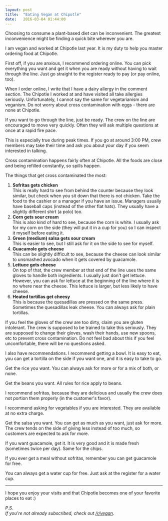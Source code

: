 ```yaml
---
layout: post
title:  "Eating Vegan at Chipotle"
date:   2016-03-04 01:44:00
---
```

Choosing to consume a plant-based diet can be inconvenient.
The greatest inconvenience might be finding a quick bite wherever you are.

I am vegan and worked at Chipotle last year.
It is my duty to help you master ordering food at Chipotle.

First off, if you are anxious, I recommend ordering online.
You can pick everything you want and get it when you are ready without having to wait through the line.
Just go straight to the register ready to pay (or pay online, too).

When I order online, I write that I have a dairy allergy in the comment section.
The Chipotle I worked at and have visited all take allergies seriously.
Unfortunately, I cannot say the same for vegetarianism and veganism.
Do not worry about cross contamination with eggs - there are none at Chipotle.

If you want to go through the line, just be ready.
The crew on the line are encouraged to move very quickly.
Often they will ask multiple questions at once at a rapid fire pace.

This is especially true during peak times.
If you go at around 3:00 PM, crew members may take their time and ask you about your day if you seem interested in talking.

Cross contamination happens fairly often at Chipotle.
All the foods are close and being refilled constantly, so spills happen.

The things that get cross contaminated the most:

1. **Sofritas gets chicken**  
This is really hard to see from behind the counter because they look similar, but check when you sit down that there is not chicken.
Take the food to the cashier or a manager if you have an issue.
Managers usually have baseball caps (instead of the other flat hats).
They usually have a slightly different shirt (a polo) too.
2. **Corn gets sour cream**  
This is also kind of hard to see, because the corn is white.
I usually ask for my corn on the side (they will put it in a cup for you) so I can inspect it myself before eating it.
3. **Green (medium) salsa gets sour cream**  
This is easier to see, but I still ask for it on the side to see for myself.
4. **Guacamole gets cheese**  
This can be slightly difficult to see, because the cheese can look similar to unsmashed avocado when it gets covered by guacamole.
5. **Lettuce gets cheese**  
On top of that, the crew member at that end of the line uses the same gloves to handle both ingredients.
I usually just don't get lettuce.
However, you can ask for lettuce at the beginning of the line where it is no where near the cheese.
This lettuce is larger, but less likely to have cheese.
6. **Heated tortillas get cheesy**  
This is because the quesadillas are pressed on the same press.
Sometimes the quesadillas leak cheese.
You can always ask for plain tortillas.

If you feel the gloves of the crew are too dirty, claim you are gluten intolerant.
The crew is supposed to be trained to take this seriously.
They are supposed to change their gloves, wash their hands, use new spoons, etc to prevent cross contamination.
Do not feel bad about this if you feel uncomfortable, there will be no questions asked.

I also have recommendations.
I recommend getting a bowl.
It is easy to eat, you can get a tortilla on the side if you want one, and it is easy to take to go.

Get the rice you want.
You can always ask for more or for a mix of both, or none.

Get the beans you want.
All rules for rice apply to beans.

I recommend sofritas, because they are delicious and usually the crew does not portion them properly (in the customer's favor).

I recommend asking for vegetables if you are interested.
They are available at no extra charge.

Get the salsa you want.
You can get as much as you want, just ask for more.
The crew tends on the side of giving less instead of too much, so customers are expected to ask for more.

If you want guacamole, get it.
It is very good and it is made fresh (sometimes twice per day).
Same for the chips.

If you ever get a meal without sofritas, remember you can get guacamole for free.

You can always get a water cup for free.
Just ask at the register for a water cup.

---

I hope you enjoy your visits and that Chipotle becomes one of your favorite places to eat :)


_P.S.  
If you're not already subscribed, check out [/r/vegan](https://www.reddit.com/r/vegan)._
